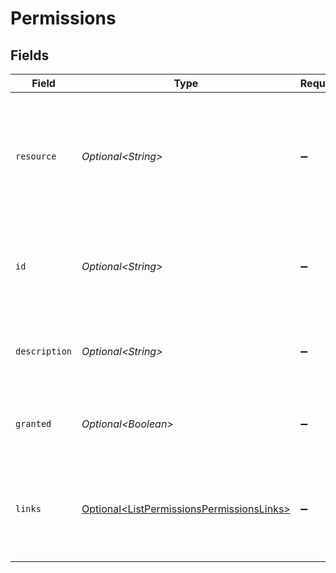 # Permissions


## Fields

| Field                                                                                                               | Type                                                                                                                | Required                                                                                                            | Description                                                                                                         | Example                                                                                                             |
| ------------------------------------------------------------------------------------------------------------------- | ------------------------------------------------------------------------------------------------------------------- | ------------------------------------------------------------------------------------------------------------------- | ------------------------------------------------------------------------------------------------------------------- | ------------------------------------------------------------------------------------------------------------------- |
| `resource`                                                                                                          | *Optional\<String>*                                                                                                 | :heavy_minus_sign:                                                                                                  | Indicates the response contains a permission object. Will always contain the string `permission` for this endpoint. |                                                                                                                     |
| `id`                                                                                                                | *Optional\<String>*                                                                                                 | :heavy_minus_sign:                                                                                                  | The identifier uniquely referring to this permission. Example: `payments.read`.                                     | payments.read                                                                                                       |
| `description`                                                                                                       | *Optional\<String>*                                                                                                 | :heavy_minus_sign:                                                                                                  | A short description of what kind of access the permission enables.                                                  | View your payments                                                                                                  |
| `granted`                                                                                                           | *Optional\<Boolean>*                                                                                                | :heavy_minus_sign:                                                                                                  | Whether this permission is granted to the app by the organization.                                                  | true                                                                                                                |
| `links`                                                                                                             | [Optional\<ListPermissionsPermissionsLinks>](../../models/operations/ListPermissionsPermissionsLinks.md)            | :heavy_minus_sign:                                                                                                  | An object with several relevant URLs. Every URL object will contain an `href` and a `type` field.                   |                                                                                                                     |
